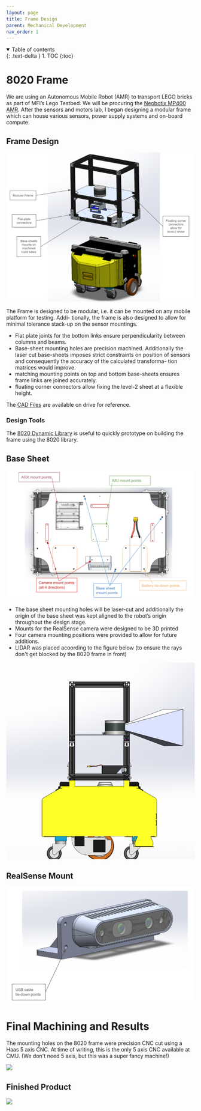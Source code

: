 ```yaml
---
layout: page
title: Frame Design
parent: Mechanical Development
nav_order: 1
---
```


<details open markdown="block">
  <summary>
    Table of contents
  </summary>
  {: .text-delta }
1. TOC
{:toc}
</details>


# 8020 Frame

We are using an Autonomous Mobile Robot (AMR) to transport LEGO bricks as part of MFI’s Lego
Testbed. We will be procuring the [Neobotix MP400 AMR](https://www.neobotix-robots.com/products/mobile-robots/mobile-robot-mp-400).
After the sensors and motors lab, I began designing
a modular frame which can house various sensors, power supply systems and on-board compute.

## Frame Design

![](/images/Mechanical/Frame/1_mod.png)

The Frame is designed to be modular, i.e. it can be mounted on any mobile platform for testing. Addi-
tionally, the frame is also designed to allow for minimal tolerance stack-up on the sensor mountings.

- Flat plate joints for the bottom links ensure perpendicularity between columns and beams.
- Base-sheet mounting holes are precision machined. Additionally the laser cut base-sheets imposes
  strict constraints on position of sensors and consequently the accuracy of the calculated transforma-
  tion matrices would improve.
- matching mounting points on top and bottom base-sheets ensures frame links are joined accurately.
- floating corner connectors allow fixing the level-2 sheet at a flexible height.

The [CAD Files](https://drive.google.com/file/d/1p7STYoNwQ2TOB133yYeL374bRsbvibkU/view?usp=sharing)
are available on drive for reference.

### Design Tools

The [8020 Dynamic Library](https://8020.net/downloads/index/designfiles) is useful to quickly
prototype on building the frame using the 8020 library.

## Base Sheet

![](/images/Mechanical/Frame/3_mod.png)

- The base sheet  mounting holes will be laser-cut and additionally the origin of the base sheet
  was kept aligned to the robot’s origin throughout the design stage.
- Mounts for the RealSense camera were designed to be 3D printed
- Four camera mounting positions were provided to allow for future additions.
- LIDAR was placed acoording to the figure below (to ensure the rays don't get blocked by the 8020 frame in front)

![](/images/Mechanical/Frame/frame_cross_section.png)

## RealSense Mount

![](/images/Mechanical/Frame/4_mod.png)

# Final Machining and Results

The mounting holes on the 8020 frame were precision CNC cut using a Haas 5 axis CNC. At time
of writing, this is the only 5 axis CNC available at CMU. (We don't need 5 axis, but this was
a super fancy machine!)

![](/images/Mechanical/Frame/machining.gif)

## Finished Product

![](/images/Mechanical/Frame/8020_frame.jpg)